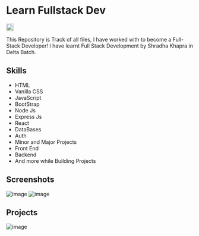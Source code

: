 # Learn Fullstack Dev
<img src="https://img.shields.io/github/repo-size/shivamm-verma/delta-full-stack-dev-2023.svg?label=Repo%20size&style=flat-square" height="20">

This Repository is Track of all files, I have worked with to become a Full-Stack Developer! I have learnt Full Stack Development by Shradha Khapra in Delta Batch.


## Skills
- HTML
- Vanilla CSS
- JavaScript
- BootStrap
- Node Js
- Express Js
- React
- DataBases
- Auth
- Minor and Major Projects
- Front End
- Backend
- And more while Building Projects

## Screenshots
![image](https://github.com/user-attachments/assets/537d6fb8-e66c-4501-a67e-9bb89dfb3c9e)
![image](https://github.com/user-attachments/assets/00a80386-4c6f-4f9a-b2d5-b5787c4d0999)


## Projects
![image](https://github.com/user-attachments/assets/175fb63b-5b5c-4e92-a1c2-c8d6e6887d8f)

